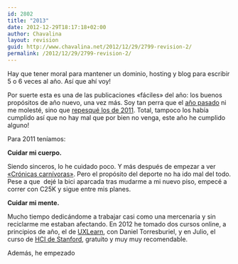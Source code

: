 ```yaml
---
id: 2802
title: "2013"
date: 2012-12-29T18:17:18+02:00
author: Chavalina
layout: revision
guid: http://www.chavalina.net/2012/12/29/2799-revision-2/
permalink: /2012/12/29/2799-revision-2/
---
```

Hay que tener moral para mantener un dominio, hosting y blog para escribir 5 o 6 veces al año. Así que ahí voy!

Por suerte esta es una de las publicaciones «fáciles» del año: los buenos propósitos de año nuevo, una vez más. Soy tan perra que el [año pasado](http://www.chavalina.net/2012/01/01/a-ver-que-nos-trae-el-2012/) ni me molesté, sino que [repesqué los de 2011](http://www.chavalina.net/2010/12/31/todo-pasa-y-todo-queda/). Total, tampoco los había cumplido así que no hay mal que por bien no venga, este año he cumplido alguno!

Para 2011 teníamos:

**Cuidar mi cuerpo.** 

Siendo sinceros, lo he cuidado poco. Y más después de empezar a ver [«Crónicas carnívoras»](http://www.foxlife.tv/es/shows/man-vs-food-cronicas-carnivoras/). Pero el propósito del deporte no ha ido mal del todo. Pese a que  dejé la bici aparcada tras mudarme a mi nuevo piso, empecé a correr con C25K y sigue entre mis planes.

**Cuidar mi mente.**

Mucho tiempo dedicándome a trabajar casi como una mercenaria y sin reciclarme me estaban afectando. En 2012 he tomado dos cursos online, a principios de año, el de [UXLearn](http://www.uxlearn.com/), con Daniel Torresburiel, y en Julio, el curso de [HCI de Stanford](https://www.coursera.org/course/hci), gratuito y muy muy recomendable.

Además, he empezado

&nbsp;